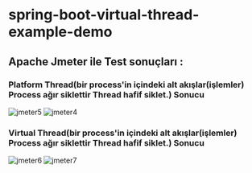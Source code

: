 # spring-boot-virtual-thread-example-demo

## Apache Jmeter ile Test sonuçları :

### Platform Thread(bir process'in içindeki alt akışlar(işlemler) Process ağır siklettir Thread hafif siklet.) Sonucu
![jmeter5](https://github.com/huseyinaydin99/spring-boot-tutorials-demos/assets/16438043/bad5d311-eac0-421c-8772-163b46029941)
![jmeter4](https://github.com/huseyinaydin99/spring-boot-tutorials-demos/assets/16438043/17630314-775c-4152-af05-61c9ee9e2667)

### Virtual Thread(bir process'in içindeki alt akışlar(işlemler) Process ağır siklettir Thread hafif siklet.) Sonucu
![jmeter6](https://github.com/huseyinaydin99/spring-boot-tutorials-demos/assets/16438043/9726b9d2-a55b-4e83-ac6d-cbaebfdc8282)
![jmeter7](https://github.com/huseyinaydin99/spring-boot-tutorials-demos/assets/16438043/945cfd34-c168-4ad9-a891-b3d4d6b58d76)
